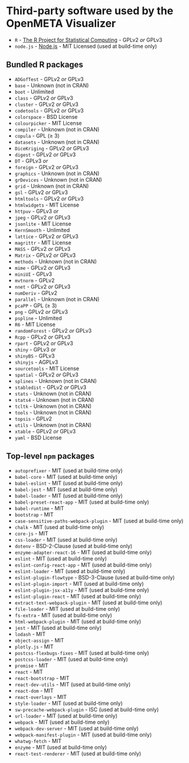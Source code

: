 Third-party software used by the OpenMETA Visualizer
====================================================

  * `R` - [The R Project for Statistical Computing](https://www.r-project.org/) - GPLv2 *or* GPLv3
  * `node.js` - [Node.js](https://nodejs.org/en/) - MIT Licensed (used at build-time only)

Bundled R packages
------------------

  * `ADGofTest` - GPLv2 *or* GPLv3
  * `base` - Unknown (not in CRAN)
  * `boot` - Unlimited
  * `class` - GPLv2 *or* GPLv3
  * `cluster` - GPLv2 *or* GPLv3
  * `codetools` - GPLv2 *or* GPLv3
  * `colorspace` - BSD License
  * `colourpicker` - MIT License
  * `compiler` - Unknown (not in CRAN)
  * `copula` - GPL (≥ 3)
  * `datasets` - Unknown (not in CRAN)
  * `DiceKriging` - GPLv2 *or* GPLv3
  * `digest` - GPLv2 *or* GPLv3
  * `DT` - GPLv3 *or*  
  * `foreign` - GPLv2 *or* GPLv3
  * `graphics` - Unknown (not in CRAN)
  * `grDevices` - Unknown (not in CRAN)
  * `grid` - Unknown (not in CRAN)
  * `gsl` - GPLv2 *or* GPLv3
  * `htmltools` - GPLv2 *or* GPLv3
  * `htmlwidgets` - MIT License
  * `httpuv` - GPLv3 *or*  
  * `jpeg` - GPLv2 *or* GPLv3
  * `jsonlite` - MIT License
  * `KernSmooth` - Unlimited
  * `lattice` - GPLv2 *or* GPLv3
  * `magrittr` - MIT License
  * `MASS` - GPLv2 *or* GPLv3
  * `Matrix` - GPLv2 *or* GPLv3
  * `methods` - Unknown (not in CRAN)
  * `mime` - GPLv2 *or* GPLv3
  * `miniUI` - GPLv3
  * `mvtnorm` - GPLv2
  * `nnet` - GPLv2 *or* GPLv3
  * `numDeriv` - GPLv2
  * `parallel` - Unknown (not in CRAN)
  * `pcaPP` - GPL (≥ 3)
  * `png` - GPLv2 *or* GPLv3
  * `pspline` - Unlimited
  * `R6` - MIT License
  * `randomForest` - GPLv2 *or* GPLv3
  * `Rcpp` - GPLv2 *or* GPLv3
  * `rpart` - GPLv2 *or* GPLv3
  * `shiny` - GPLv3 *or*  
  * `shinyBS` - GPLv3
  * `shinyjs` - AGPLv3
  * `sourcetools` - MIT License
  * `spatial` - GPLv2 *or* GPLv3
  * `splines` - Unknown (not in CRAN)
  * `stabledist` - GPLv2 *or* GPLv3
  * `stats` - Unknown (not in CRAN)
  * `stats4` - Unknown (not in CRAN)
  * `tcltk` - Unknown (not in CRAN)
  * `tools` - Unknown (not in CRAN)
  * `topsis` - GPLv2
  * `utils` - Unknown (not in CRAN)
  * `xtable` - GPLv2 *or* GPLv3
  * `yaml` - BSD License

Top-level `npm` packages
------------------------

* `autoprefixer` - MIT (used at build-time only)
* `babel-core` - MIT (used at build-time only)
* `babel-eslint` - MIT (used at build-time only)
* `babel-jest` - MIT (used at build-time only)
* `babel-loader` - MIT (used at build-time only)
* `babel-preset-react-app` - MIT (used at build-time only)
* `babel-runtime` - MIT
* `bootstrap` - MIT
* `case-sensitive-paths-webpack-plugin` - MIT (used at build-time only)
* `chalk` - MIT (used at build-time only)
* `core-js` - MIT
* `css-loader` - MIT (used at build-time only)
* `dotenv` - BSD-2-Clause (used at build-time only)
* `enzyme-adapter-react-16` - MIT (used at build-time only)
* `eslint` - MIT (used at build-time only)
* `eslint-config-react-app` - MIT (used at build-time only)
* `eslint-loader` - MIT (used at build-time only)
* `eslint-plugin-flowtype` - BSD-3-Clause (used at build-time only)
* `eslint-plugin-import` - MIT (used at build-time only)
* `eslint-plugin-jsx-a11y` - MIT (used at build-time only)
* `eslint-plugin-react` - MIT (used at build-time only)
* `extract-text-webpack-plugin` - MIT (used at build-time only)
* `file-loader` - MIT (used at build-time only)
* `fs-extra` - MIT (used at build-time only)
* `html-webpack-plugin` - MIT (used at build-time only)
* `jest` - MIT (used at build-time only)
* `lodash` - MIT
* `object-assign` - MIT
* `plotly.js` - MIT
* `postcss-flexbugs-fixes` - MIT (used at build-time only)
* `postcss-loader` - MIT (used at build-time only)
* `promise` - MIT
* `react` - MIT
* `react-bootstrap` - MIT
* `react-dev-utils` - MIT (used at build-time only)
* `react-dom` - MIT
* `react-overlays` - MIT
* `style-loader` - MIT (used at build-time only)
* `sw-precache-webpack-plugin` - ISC (used at build-time only)
* `url-loader` - MIT (used at build-time only)
* `webpack` - MIT (used at build-time only)
* `webpack-dev-server` - MIT (used at build-time only)
* `webpack-manifest-plugin` - MIT (used at build-time only)
* `whatwg-fetch` - MIT
* `enzyme` - MIT (used at build-time only)
* `react-test-renderer` - MIT (used at build-time only)
